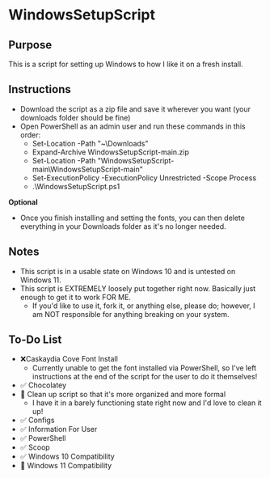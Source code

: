 # WindowsSetupScript

## Purpose

This is a script for setting up Windows to how I like it on a fresh install.

## Instructions

- Download the script as a zip file and save it wherever you want (your downloads folder should be fine)
- Open PowerShell as an admin user and run these commands in this order:
  - Set-Location -Path "~\Downloads"
  - Expand-Archive WindowsSetupScript-main.zip
  - Set-Location -Path "WindowsSetupScript-main\WindowsSetupScript-main"
  - Set-ExecutionPolicy -ExecutionPolicy Unrestricted -Scope Process
  - .\WindowsSetupScript.ps1

**Optional**

- Once you finish installing and setting the fonts, you can then delete everything in your Downloads folder as it's no longer needed.

## Notes

- This script is in a usable state on Windows 10 and is untested on Windows 11.
- This script is EXTREMELY loosely put together right now. Basically just enough to get it to work FOR ME.
  - If you'd like to use it, fork it, or anything else, please do; however, I am NOT responsible for anything breaking on your system.

## To-Do List

- :x:Caskaydia Cove Font Install
  - Currently unable to get the font installed via PowerShell, so I've left instructions at the end of the script for the user to do it themselves!
- :white_check_mark: Chocolatey
- :construction: Clean up script so that it's more organized and more formal
  - I have it in a barely functioning state right now and I'd love to clean it up!
- :white_check_mark: Configs
- :white_check_mark: Information For User
- :white_check_mark: PowerShell
- :white_check_mark: Scoop
- :white_check_mark: Windows 10 Compatibility
- :construction: Windows 11 Compatibility
